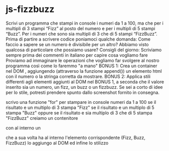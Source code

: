 # js-fizzbuzz
Scrivi un programma che stampi in console i numeri da 1 a 100,
ma che per i multipli di 3 stampi “Fizz” al posto del numero e
per i multipli di 5 stampi “Buzz”.
Per i numeri che sono sia multipli di 3 che di 5 stampi “FizzBuzz”.
Prima di partire a scrivere codice poniamoci qualche domanda:
Come faccio a sapere se un numero è divisibile per un altro? Abbiamo visto qualcosa di particolare che possiamo usare?
Consigli del giorno:
Scriviamo sempre prima dei commenti in italiano per capire cosa vogliamo fare
Proviamo ad immaginare le operazioni che vogliamo far svolgere al nostro programma così come lo faremmo "a mano"
BONUS 1:
Crea un container nel DOM , aggiungendo (attraverso la funzione append()) un elemento html con il numero o la stringa corretta da mostrare.
BONUS 2:
Applica stili differenti agli elementi aggiunti al DOM nel BONUS 1, a seconda che il valore inserito sia un numero, un fizz, un buzz o un fizzbuzz. Se sei a corto di idee per lo stile, potresti prendere spunto dallo screenshot fornito in consegna.


<!-- analisi logica work-flow -->

scrivo una funzione "for" per stampare in console numeri da 1 a 100
    se il risultato e un multiplo di 3 stampa "Fizz"
    se il risultato e un multiplo di 5 stampa "Buzz"
     oppure se il risultato e sia multiplo di 3 che di 5 stampa "FizzBuzz"
     creiamo un contenitore <div></div> con al interno un <p>
     che a sua volta ha al interno l'elemento corrispondente (Fizz, Buzz, FizzBuzz)
     lo aggiungo al DOM
     ed infine lo stilizzo